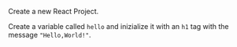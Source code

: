 Create a new React Project.

Create a variable called `hello` and inizialize it with an `h1` tag with the message `"Hello,World!"`.